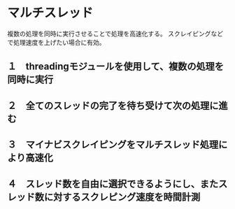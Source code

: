 # マルチスレッド
複数の処理を同時に実行させることで処理を高速化する。
スクレイピングなどで処理速度を上げたい場合に有効。

## １　threadingモジュールを使用して、複数の処理を同時に実行

## ２　全てのスレッドの完了を待ち受けて次の処理に進む

## ３　マイナビスクレイピングをマルチスレッド処理により高速化

## ４　スレッド数を自由に選択できるようにし、またスレッド数に対するスクレピング速度を時間計測
